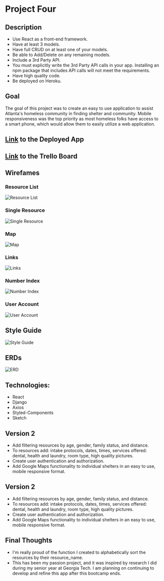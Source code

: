 # Project Four

## Description

* Use React as a front-end framework.
* Have at least 3 models. 
* Have full CRUD on at least one of your models.
* Be able to Add/Delete on any remaining models.
* Include a 3rd Party API.
* You must explicitly write the 3rd Party API calls in your app. Installing an npm package that includes API calls will not meet the requirements.
* Have high quality code.
* Be deployed on Heroku.

## Goal

The goal of this project was to create an easy to use application to assist Atlanta's homeless community in finding shelter and community. Mobile responsiveness was the top priority as most homeless folks have access to a smart phone, which would allow them to easily utilize a web application.

## [Link](https://atlanta-shelter-resource.herokuapp.com/) to the Deployed App

## [Link](https://trello.com/b/yX3KW3it/project-4-wdi) to the Trello Board

## Wirefames

### Resource List

![Resource List](https://github.com/ronniegross/projectFour/blob/master/ASR_Mockups_StyleGuide/ASR_Home.jpg?raw=true)
### Single Resource

![Single Resource](https://github.com/ronniegross/projectFour/blob/master/ASR_Mockups_StyleGuide/ASR_Single_Resource_MVP.jpg?raw=true)
### Map

![Map](https://github.com/ronniegross/projectFour/blob/master/ASR_Mockups_StyleGuide/ASR_Maps.jpg?raw=true) 
### Links

![Links](https://github.com/ronniegross/projectFour/blob/master/ASR_Mockups_StyleGuide/ASR_Links.jpg?raw=true)
### Number Index

![Number Index](https://github.com/ronniegross/projectFour/blob/master/ASR_Mockups_StyleGuide/ASR_Number_Index.jpg?raw=trueg)

### User Account
![User Account](https://github.com/ronniegross/projectFour/blob/master/ASR_Mockups_StyleGuide/ASR_Account_Info.jpg?raw=true)

## Style Guide
![Style Guide](https://github.com/ronniegross/projectFour/blob/master/ASR_Mockups_StyleGuide/ASR_Style_Guide.jpg?raw=true)

## ERDs
![ERD](https://github.com/ronniegross/projectFour/blob/master/ASR_Mockups_StyleGuide/ASR_MVP.jpg?raw=true)

## Technologies:
* React
* Django 
* Axios
* Styled-Components
* Sketch

## Version 2
* Add filtering resources by age, gender, family status, and distance.
* To resources add: intake protocols, dates, times, services offered: dental, health and laundry, room type, high quality pictures.
* Create user authentication and authorization.
* Add Google Maps functionality to individual shelters in an easy to use, mobile responsive format.

## Version 2
* Add filtering resources by age, gender, family status, and distance.
* To resources add: intake protocols, dates, times, services offered: dental, health and laundry, room type, high quality pictures.
* Create user authentication and authorization.
* Add Google Maps functionality to individual shelters in an easy to use, mobile responsive format.

## Final Thoughts
* I'm really proud of the function I created to alphabetically sort the resources by their resource_name.
* This has been my passion project, and it was inspired by research I did during my senior year at Georgia Tech. I am planning on continuing to develop and refine this app after this bootcamp ends.
